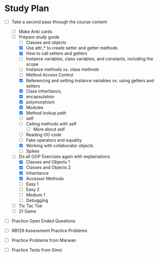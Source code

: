 # Study Plan
- [ ] Take a second pass through the course content
  - [ ] Make Anki cards
  - [ ] Prepare study guide
      - [ ] Classes and objects
      - [X] Use attr_* to create setter and getter methods
      - [X] How to call setters and getters
      - [ ] Instance variables, class variables, and constants, including the scope
      - [ ] Instance methods vs. class methods
      - [ ] Method Access Control
      - [X] Referencing and setting instance variables vs. using getters and setters
      - [X] Class inheritance,
      - [X] encapsulation 
      - [X] polymorphism
      - [X] Modules
      - [X] Method lookup path
      - [ ] self
      - [ ] Calling methods with self
          - [ ] More about self
      - [ ] Reading OO code
      - [ ] Fake operators and equality
      - [X] Working with collaborator objects
      - [ ] Spikes
  - [ ] Do all OOP Exercises again with explainations
      - [X] Classes and Objects 1
      - [X] Classes and Objects 2
      - [X] Inheritance
      - [X] Accessor Methods
      - [ ] Easy 1
      - [ ] Easy 2
      - [ ] Medium 1
      - [ ] Debugging
  - [ ] Tic Tac Toe
  - [ ] 21 Game
- [ ] Practice Open Ended Questions
- [ ] RB129 Assessment Practice Problems
- [ ] Practice Problems from Marwan
- [ ] Practice Tests from Ginni

